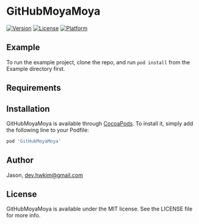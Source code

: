 # GitHubMoyaMoya

[![Version](https://img.shields.io/cocoapods/v/GitHubMoyaMoya.svg?style=flat)](https://cocoapods.org/pods/GitHubMoyaMoya)
[![License](https://img.shields.io/cocoapods/l/GitHubMoyaMoya.svg?style=flat)](https://cocoapods.org/pods/GitHubMoyaMoya)
[![Platform](https://img.shields.io/cocoapods/p/GitHubMoyaMoya.svg?style=flat)](https://cocoapods.org/pods/GitHubMoyaMoya)

## Example

To run the example project, clone the repo, and run `pod install` from the Example directory first.

## Requirements

## Installation

GitHubMoyaMoya is available through [CocoaPods](https://cocoapods.org). To install
it, simply add the following line to your Podfile:

```ruby
pod 'GitHubMoyaMoya'
```

## Author

Jason, dev.hwkim@gmail.com

## License

GitHubMoyaMoya is available under the MIT license. See the LICENSE file for more info.
